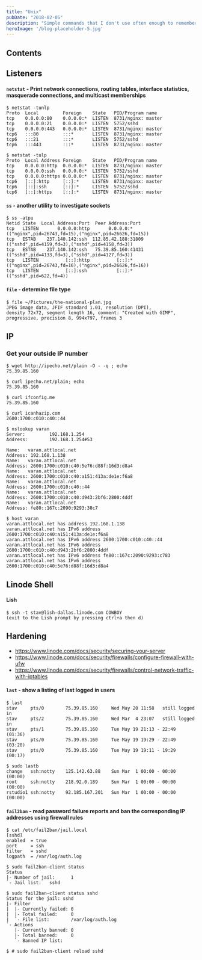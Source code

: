 ```yaml
---
title: "Unix"
pubDate: "2018-02-05"
description: "Simple commands that I don't use often enough to remember them"
heroImage: '/blog-placeholder-5.jpg'
---
```


## Contents

## Listeners

#### `netstat` - Print network connections, routing tables, interface statistics, masquerade connections, and multicast memberships

```shell
$ netstat -tunlp
Proto  Local         Foreign    State   PID/Program name
tcp    0.0.0.0:80    0.0.0.0:*  LISTEN  8731/nginx: master
tcp    0.0.0.0:21    0.0.0.0:*  LISTEN  5752/sshd
tcp    0.0.0.0:443   0.0.0.0:*  LISTEN  8731/nginx: master
tcp6   :::80         :::*       LISTEN  8731/nginx: master
tcp6   :::21         :::*       LISTEN  5752/sshd
tcp6   :::443        :::*       LISTEN  8731/nginx: master

$ netstat -tulp
Proto  Local Address Foreign    State   PID/Program name
tcp    0.0.0.0:http  0.0.0.0:*  LISTEN  8731/nginx: master
tcp    0.0.0.0:ssh   0.0.0.0:*  LISTEN  5752/sshd
tcp    0.0.0.0:https 0.0.0.0:*  LISTEN  8731/nginx: master
tcp6   [::]:http     [::]:*     LISTEN  8731/nginx: master
tcp6   [::]:ssh      [::]:*     LISTEN  5752/sshd
tcp6   [::]:https    [::]:*     LISTEN  8731/nginx: master
```

#### `ss` - another utility to investigate sockets

```shell
$ ss -atpu
Netid State  Local Address:Port  Peer Address:Port
tcp   LISTEN       0.0.0.0:http       0.0.0.0:*      (("nginx",pid=26743,fd=15),("nginx",pid=26626,fd=15))
tcp   ESTAB    237.140.142:ssh  112.85.42.188:31809  (("sshd",pid=4159,fd=3),("sshd",pid=4158,fd=3))
tcp   ESTAB    237.140.142:ssh   75.39.85.160:41431  (("sshd",pid=4133,fd=3),("sshd",pid=4127,fd=3))
tcp   LISTEN          [::]:http          [::]:*      (("nginx",pid=26743,fd=16),("nginx",pid=26626,fd=16))
tcp   LISTEN          [::]:ssh           [::]:*      (("sshd",pid=622,fd=4))
```

#### `file` - determine file type

```shell
$ file ~/Pictures/the-national-plan.jpg
JPEG image data, JFIF standard 1.01, resolution (DPI),
density 72x72, segment length 16, comment: "Created with GIMP",
progressive, precision 8, 994x797, frames 3
```

## IP

### Get your outside IP number

```shell
$ wget http://ipecho.net/plain -O - -q ; echo
75.39.85.160

$ curl ipecho.net/plain; echo
75.39.85.160

$ curl ifconfig.me
75.39.85.160

$ curl icanhazip.com
2600:1700:c010:c40::44

$ nslookup varan
Server:         192.168.1.254
Address:        192.168.1.254#53

Name:   varan.attlocal.net
Address: 192.168.1.138
Name:   varan.attlocal.net
Address: 2600:1700:c010:c40:5e76:d88f:16d3:d8a4
Name:   varan.attlocal.net
Address: 2600:1700:c010:c40:a151:413a:de1e:f6a8
Name:   varan.attlocal.net
Address: 2600:1700:c010:c40::44
Name:   varan.attlocal.net
Address: 2600:1700:c010:c40:d943:2bf6:2800:4ddf
Name:   varan.attlocal.net
Address: fe80::167c:2090:9293:38c7

$ host varan
varan.attlocal.net has address 192.168.1.138
varan.attlocal.net has IPv6 address 2600:1700:c010:c40:a151:413a:de1e:f6a8
varan.attlocal.net has IPv6 address 2600:1700:c010:c40::44
varan.attlocal.net has IPv6 address 2600:1700:c010:c40:d943:2bf6:2800:4ddf
varan.attlocal.net has IPv6 address fe80::167c:2090:9293:c783
varan.attlocal.net has IPv6 address 2600:1700:c010:c40:5e76:d88f:16d3:d8a4
```

## Linode Shell

#### Lish

	$ ssh -t stav@lish-dallas.linode.com COWBOY
	(exit to the Lish prompt by pressing ctrl+a then d)

## Hardening

* https://www.linode.com/docs/security/securing-your-server
* https://www.linode.com/docs/security/firewalls/configure-firewall-with-ufw
* https://www.linode.com/docs/security/firewalls/control-network-traffic-with-iptables

#### `last` - show a listing of last logged in users

```shell
$ last
stav     pts/0        75.39.85.160     Wed May 20 11:58   still logged in
stav     pts/2        75.39.85.160     Wed Mar  4 23:07   still logged in
stav     pts/1        75.39.85.160     Tue May 19 21:13 - 22:49  (01:36)
stav     pts/0        75.39.85.160     Tue May 19 19:29 - 22:49  (03:20)
stav     pts/0        75.39.85.160     Tue May 19 19:11 - 19:29  (00:17)

$ sudo lastb
change   ssh:notty    125.142.63.88    Sun Mar  1 00:00 - 00:00  (00:00)
root     ssh:notty    218.92.0.189     Sun Mar  1 00:00 - 00:00  (00:00)
rstudio1 ssh:notty    92.185.167.201   Sun Mar  1 00:00 - 00:00  (00:00)
```

#### `fail2ban` - read password failure reports and ban the corresponding IP addresses using firewall rules

```shell
$ cat /etc/fail2ban/jail.local
[sshd]
enabled  = true
port     = ssh
filter   = sshd
logpath  = /var/log/auth.log

$ sudo fail2ban-client status
Status
|- Number of jail:      1
`- Jail list:   sshd

$ sudo fail2ban-client status sshd
Status for the jail: sshd
|- Filter
|  |- Currently failed: 0
|  |- Total failed:     0
|  `- File list:        /var/log/auth.log
`- Actions
   |- Currently banned: 0
   |- Total banned:     0
   `- Banned IP list:

$ # sudo fail2ban-client reload sshd
```
